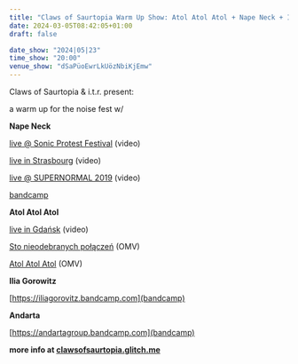 ```yaml
---
title: "Claws of Saurtopia Warm Up Show: Atol Atol Atol + Nape Neck + Ilia Gorowitz + Andarta"
date: 2024-03-05T08:42:05+01:00
draft: false

date_show: "2024|05|23"
time_show: "20:00"
venue_show: "dSaPüoEwrLkUözNbiKjEmw"
---
```


Claws of Saurtopia & i.t.r. present:

a warm up for the noise fest w/

**Nape Neck**

[live @ Sonic Protest Festival](https://www.youtube.com/watch?v=ZTy6yM5OfOA) (video)

[live in Strasbourg](https://www.youtube.com/watch?v=9fa-v9UYp8A) (video)

[live @ SUPERNORMAL 2019](https://www.youtube.com/watch?v=Lg-1G2NBLh4) (video)

[bandcamp](https://napeneck.bandcamp.com/album/look-alive-ep)

**Atol Atol Atol**

[live in Gdańsk](https://www.youtube.com/watch?v=2PxWMSHJIbo) (video)

[Sto nieodebranych połączeń](https://www.youtube.com/watch?v=oSvNKEL9xxs) (OMV)

[Atol Atol Atol](https://www.youtube.com/watch?v=AiaErLUqKFs) (OMV)

**Ilia Gorowitz**

[https://iliagorovitz.bandcamp.com](bandcamp)

**Andarta**

[https://andartagroup.bandcamp.com](bandcamp)

**more info at [clawsofsaurtopia.glitch.me](https://clawsofsaurtopia.glitch.me/warmup)**

<!-- ![Atol Atol Atol + Nape Neck + Ilia Gorowitz + Andarta](../../posters/2024-05-23.jpg) -->

